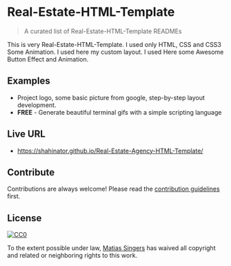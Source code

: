 # Real-Estate-HTML-Template
> A curated list of Real-Estate-HTML-Template READMEs

This is very Real-Estate-HTML-Template. I used only HTML, CSS and CSS3 Some Animation. I used here my custom layout. I used Here some Awesome Button Effect and Animation.

## Examples

- Project logo, some basic picture from google, step-by-step layout development.
- **FREE** - Generate beautiful terminal gifs with a simple scripting language

## Live URL
- https://shahinator.github.io/Real-Estate-Agency-HTML-Template/



## Contribute

Contributions are always welcome!
Please read the [contribution guidelines](contributing.md) first.

## License

[![CC0](https://licensebuttons.net/p/zero/1.0/88x31.png)](https://creativecommons.org/publicdomain/zero/1.0/)

To the extent possible under law, [Matias Singers](https://mts.io) has waived all copyright and related or neighboring rights to this work.
